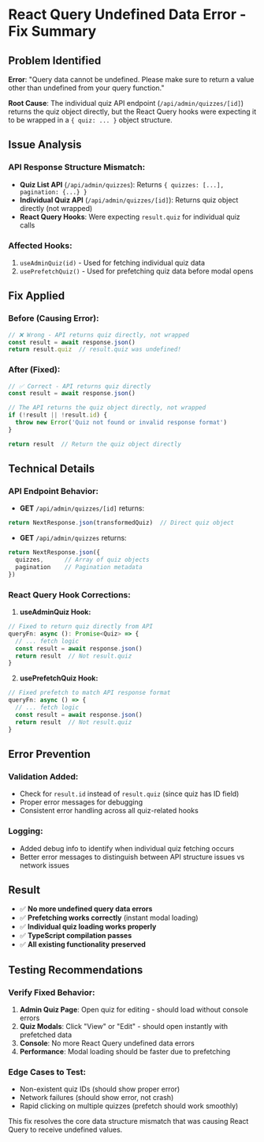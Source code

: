 # React Query Undefined Data Error - Fix Summary

## Problem Identified
**Error**: "Query data cannot be undefined. Please make sure to return a value other than undefined from your query function."

**Root Cause**: The individual quiz API endpoint (`/api/admin/quizzes/[id]`) returns the quiz object directly, but the React Query hooks were expecting it to be wrapped in a `{ quiz: ... }` object structure.

## Issue Analysis

### API Response Structure Mismatch:
- **Quiz List API** (`/api/admin/quizzes`): Returns `{ quizzes: [...], pagination: {...} }`
- **Individual Quiz API** (`/api/admin/quizzes/[id]`): Returns quiz object directly (not wrapped)
- **React Query Hooks**: Were expecting `result.quiz` for individual quiz calls

### Affected Hooks:
1. `useAdminQuiz(id)` - Used for fetching individual quiz data
2. `usePrefetchQuiz()` - Used for prefetching quiz data before modal opens

## Fix Applied

### Before (Causing Error):
```typescript
// ❌ Wrong - API returns quiz directly, not wrapped
const result = await response.json()
return result.quiz  // result.quiz was undefined!
```

### After (Fixed):
```typescript
// ✅ Correct - API returns quiz directly
const result = await response.json()

// The API returns the quiz object directly, not wrapped
if (!result || !result.id) {
  throw new Error('Quiz not found or invalid response format')
}

return result  // Return the quiz object directly
```

## Technical Details

### API Endpoint Behavior:
- **GET** `/api/admin/quizzes/[id]` returns:
```typescript
return NextResponse.json(transformedQuiz)  // Direct quiz object
```

- **GET** `/api/admin/quizzes` returns:
```typescript
return NextResponse.json({
  quizzes,      // Array of quiz objects
  pagination    // Pagination metadata
})
```

### React Query Hook Corrections:

1. **useAdminQuiz Hook:**
```typescript
// Fixed to return quiz directly from API
queryFn: async (): Promise<Quiz> => {
  // ... fetch logic
  const result = await response.json()
  return result  // Not result.quiz
}
```

2. **usePrefetchQuiz Hook:**
```typescript
// Fixed prefetch to match API response format
queryFn: async () => {
  // ... fetch logic  
  const result = await response.json()
  return result  // Not result.quiz
}
```

## Error Prevention

### Validation Added:
- Check for `result.id` instead of `result.quiz` (since quiz has ID field)
- Proper error messages for debugging
- Consistent error handling across all quiz-related hooks

### Logging:
- Added debug info to identify when individual quiz fetching occurs
- Better error messages to distinguish between API structure issues vs network issues

## Result
- ✅ **No more undefined query data errors**
- ✅ **Prefetching works correctly** (instant modal loading)
- ✅ **Individual quiz loading works properly**
- ✅ **TypeScript compilation passes**
- ✅ **All existing functionality preserved**

## Testing Recommendations

### Verify Fixed Behavior:
1. **Admin Quiz Page**: Open quiz for editing - should load without console errors
2. **Quiz Modals**: Click "View" or "Edit" - should open instantly with prefetched data
3. **Console**: No more React Query undefined data errors
4. **Performance**: Modal loading should be faster due to prefetching

### Edge Cases to Test:
- Non-existent quiz IDs (should show proper error)
- Network failures (should show error, not crash)
- Rapid clicking on multiple quizzes (prefetch should work smoothly)

This fix resolves the core data structure mismatch that was causing React Query to receive undefined values.
